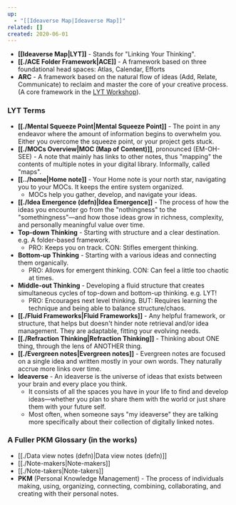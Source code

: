 ```yaml
---
up:
  - "[[Ideaverse Map|Ideaverse Map]]"
related: []
created: 2020-06-01
---
```


- **[[Ideaverse Map|LYT]]** - Stands for "Linking Your Thinking".
- **[[./ACE Folder Framework|ACE]]** - A framework based on three foundational head spaces: Atlas, Calendar, Efforts
- **ARC** - A framework based on the natural flow of ideas (Add, Relate, Communicate) to reclaim and master the core of your creative process. (A core framework in the [LYT Workshop](https://linkingyourthinking.com)).

### LYT Terms
- **[[./Mental Squeeze Point|Mental Squeeze Point]]** - The point in any endeavor where the amount of information begins to overwhelm you. Either you overcome the squeeze point, or your project gets stuck.
- **[[./MOCs Overview|MOC (Map of Content)]]**, pronounced (EM-OH-SEE) - A note that mainly has links to other notes, thus "mapping" the contents of multiple notes in your digital library. Informally, called "maps".
- **[[../home|Home note]]** - Your Home note is your north star, navigating you to your MOCs. It keeps the entire system organized.
	- MOCs help you gather, develop, and navigate your ideas.
- **[[./Idea Emergence (defn)|Idea Emergence]]** - The process of how the ideas you encounter go from the "nothingness" to the "somethingness"—and how those ideas grow in richness, complexity, and personally meaningful value over time.
- **Top-down Thinking** - Starting with structure and a clear destination. e.g. A folder-based framework.
	- PRO: Keeps you on track. CON: Stifles emergent thinking.
- **Bottom-up Thinking** - Starting with a various ideas and connecting them organically. 
	- PRO: Allows for emergent thinking. CON: Can feel a little too chaotic at times. 
- **Middle-out Thinking** - Developing a fluid structure that creates simultaneous cycles of top-down and bottom-up thinking. e.g. LYT!
	- PRO: Encourages next level thinking. BUT: Requires learning the technique and being able to balance structure/chaos. 
- **[[./Fluid Frameworks|Fluid Frameworks]]** - Any helpful framework, or structure, that helps but doesn't hinder note retrieval and/or idea management. They are adaptable, fitting your evolving needs.
- **[[./Refraction Thinking|Refraction Thinking]]** - Thinking about ONE thing, through the lens of ANOTHER thing. 
- **[[./Evergreen notes|Evergreen notes]]** - Evergreen notes are focused on a single idea and written mostly in your own words. They naturally accrue more links over time.
- **Ideaverse** - An ideaverse is the universe of ideas that exists between your brain and every place you think. 
	- It consists of all the spaces you have in your life to find and develop ideas—whether you plan to share them with the world or just share them with your future self. 
	- Most often, when someone says "my ideaverse" they are talking more specifically about their collection of digitally linked notes.

### A Fuller PKM Glossary (in the works)
- [[./Data view notes (defn)|Data view notes (defn)]]
- [[./Note-makers|Note-makers]]
- [[./Note-takers|Note-takers]]
- **PKM** (Personal Knowledge Management) - The process of individuals making, using, organizing, connecting, combining, collaborating, and creating with their personal notes.